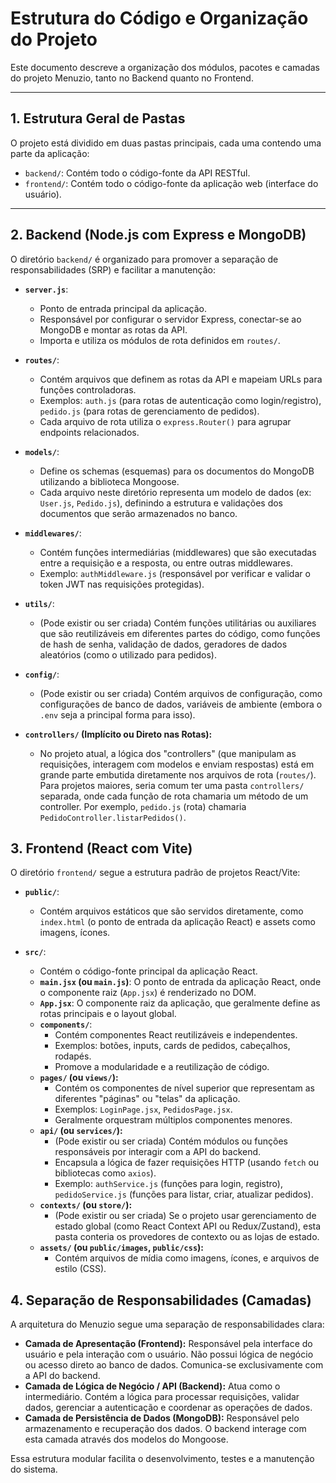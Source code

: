 # Estrutura do Código e Organização do Projeto

Este documento descreve a organização dos módulos, pacotes e camadas do projeto Menuzio, tanto no Backend quanto no Frontend.

---

## 1. Estrutura Geral de Pastas

O projeto está dividido em duas pastas principais, cada uma contendo uma parte da aplicação:

-   `backend/`: Contém todo o código-fonte da API RESTful.
-   `frontend/`: Contém todo o código-fonte da aplicação web (interface do usuário).

---

## 2. Backend (Node.js com Express e MongoDB)

O diretório `backend/` é organizado para promover a separação de responsabilidades (SRP) e facilitar a manutenção:

-   **`server.js`**:
    -   Ponto de entrada principal da aplicação.
    -   Responsável por configurar o servidor Express, conectar-se ao MongoDB e montar as rotas da API.
    -   Importa e utiliza os módulos de rota definidos em `routes/`.

-   **`routes/`**:
    -   Contém arquivos que definem as rotas da API e mapeiam URLs para funções controladoras.
    -   Exemplos: `auth.js` (para rotas de autenticação como login/registro), `pedido.js` (para rotas de gerenciamento de pedidos).
    -   Cada arquivo de rota utiliza o `express.Router()` para agrupar endpoints relacionados.

-   **`models/`**:
    -   Define os schemas (esquemas) para os documentos do MongoDB utilizando a biblioteca Mongoose.
    -   Cada arquivo neste diretório representa um modelo de dados (ex: `User.js`, `Pedido.js`), definindo a estrutura e validações dos documentos que serão armazenados no banco.

-   **`middlewares/`**:
    -   Contém funções intermediárias (middlewares) que são executadas entre a requisição e a resposta, ou entre outras middlewares.
    -   Exemplo: `authMiddleware.js` (responsável por verificar e validar o token JWT nas requisições protegidas).

-   **`utils/`**:
    -   (Pode existir ou ser criada) Contém funções utilitárias ou auxiliares que são reutilizáveis em diferentes partes do código, como funções de hash de senha, validação de dados, geradores de dados aleatórios (como o utilizado para pedidos).

-   **`config/`**:
    -   (Pode existir ou ser criada) Contém arquivos de configuração, como configurações de banco de dados, variáveis de ambiente (embora o `.env` seja a principal forma para isso).

-   **`controllers/` (Implícito ou Direto nas Rotas):**
    -   No projeto atual, a lógica dos "controllers" (que manipulam as requisições, interagem com modelos e enviam respostas) está em grande parte embutida diretamente nos arquivos de rota (`routes/`). Para projetos maiores, seria comum ter uma pasta `controllers/` separada, onde cada função de rota chamaria um método de um controller. Por exemplo, `pedido.js` (rota) chamaria `PedidoController.listarPedidos()`.

## 3. Frontend (React com Vite)

O diretório `frontend/` segue a estrutura padrão de projetos React/Vite:

-   **`public/`**:
    -   Contém arquivos estáticos que são servidos diretamente, como `index.html` (o ponto de entrada da aplicação React) e assets como imagens, ícones.

-   **`src/`**:
    -   Contém o código-fonte principal da aplicação React.
    -   **`main.jsx` (ou `main.js`)**: O ponto de entrada da aplicação React, onde o componente raiz (`App.jsx`) é renderizado no DOM.
    -   **`App.jsx`**: O componente raiz da aplicação, que geralmente define as rotas principais e o layout global.
    -   **`components/`**:
        -   Contém componentes React reutilizáveis e independentes.
        -   Exemplos: botões, inputs, cards de pedidos, cabeçalhos, rodapés.
        -   Promove a modularidade e a reutilização de código.
    -   **`pages/` (ou `views/`):**
        -   Contém os componentes de nível superior que representam as diferentes "páginas" ou "telas" da aplicação.
        -   Exemplos: `LoginPage.jsx`, `PedidosPage.jsx`.
        -   Geralmente orquestram múltiplos componentes menores.
    -   **`api/` (ou `services/`):**
        -   (Pode existir ou ser criada) Contém módulos ou funções responsáveis por interagir com a API do backend.
        -   Encapsula a lógica de fazer requisições HTTP (usando `fetch` ou bibliotecas como `axios`).
        -   Exemplo: `authService.js` (funções para login, registro), `pedidoService.js` (funções para listar, criar, atualizar pedidos).
    -   **`contexts/` (ou `store/`):**
        -   (Pode existir ou ser criada) Se o projeto usar gerenciamento de estado global (como React Context API ou Redux/Zustand), esta pasta conteria os provedores de contexto ou as lojas de estado.
    -   **`assets/` (ou `public/images`, `public/css`):**
        -   Contém arquivos de mídia como imagens, ícones, e arquivos de estilo (CSS).

## 4. Separação de Responsabilidades (Camadas)

A arquitetura do Menuzio segue uma separação de responsabilidades clara:

-   **Camada de Apresentação (Frontend):** Responsável pela interface do usuário e pela interação com o usuário. Não possui lógica de negócio ou acesso direto ao banco de dados. Comunica-se exclusivamente com a API do backend.
-   **Camada de Lógica de Negócio / API (Backend):** Atua como o intermediário. Contém a lógica para processar requisições, validar dados, gerenciar a autenticação e coordenar as operações de dados.
-   **Camada de Persistência de Dados (MongoDB):** Responsável pelo armazenamento e recuperação dos dados. O backend interage com esta camada através dos modelos do Mongoose.

Essa estrutura modular facilita o desenvolvimento, testes e a manutenção do sistema.